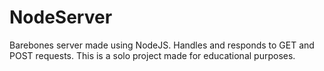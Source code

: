 # NodeServer
Barebones server made using NodeJS. Handles and responds to GET and POST requests. This is a solo project made for educational purposes.
